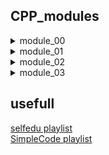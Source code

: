## CPP_modules
<details>
<summary>module_00</summary>
Namespaces, classes, member functions, stdio streams,initialization lists, static, const, and some other basic stuff  
</details>
<details>
<summary>module_01</summary>
description
</details>  
<details>
<summary>module_02</summary>
https://inst.eecs.berkeley.edu//~cs61c/sp06/handout/fixedpt.html  

https://www.cprogramming.com/tutorial/floating_point/understanding_floating_point.html  
https://www.cprogramming.com/tutorial/floating_point/understanding_floating_point_representation.html  
https://www.cprogramming.com/tutorial/floating_point/understanding_floating_point_printing.html
</details> 
<details>
<summary>module_03</summary>
description
</details> 

## usefull
[selfedu playlist](https://www.youtube.com/playlist?list=PLA0M1Bcd0w8xlChMBBUc9leNoOEfn-Y-G)  
[SimpleCode playlist](https://www.youtube.com/playlist?list=PLQOaTSbfxUtCrKs0nicOg2npJQYSPGO9r)  
